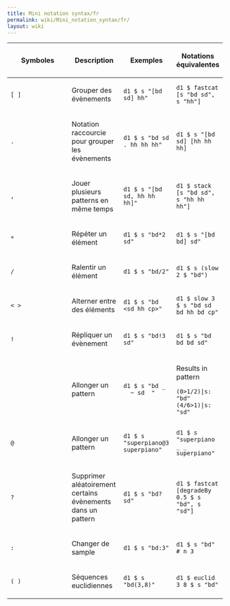 ```yaml
---
title: Mini notation syntax/fr
permalink: wiki/Mini_notation_syntax/fr/
layout: wiki
---
```


<languages/>

<table>
<colgroup>
<col style="width: 50%" />
<col style="width: 25%" />
<col style="width: 35%" />
<col style="width: 35%" />
</colgroup>
<thead>
<tr class="header">
<th><p>Symboles</p></th>
<th><p>Description</p></th>
<th><p>Exemples</p></th>
<th><p>Notations équivalentes</p></th>
</tr>
</thead>
<tbody>
<tr class="odd">
<td><pre><code>[ ]</code></pre></td>
<td><p>Grouper des évènements</p></td>
<td><pre><code>d1 $ s &quot;[bd sd] hh&quot;</code></pre></td>
<td><pre><code>d1 $ fastcat [s &quot;bd sd&quot;, s &quot;hh&quot;]</code></pre></td>
</tr>
<tr class="even">
<td><pre><code>.</code></pre></td>
<td><p>Notation raccourcie pour grouper les évènements</p></td>
<td><pre><code>d1 $ s &quot;bd sd . hh hh hh&quot;</code></pre></td>
<td><pre><code>d1 $ s &quot;[bd sd] [hh hh hh]</code></pre></td>
</tr>
<tr class="odd">
<td><pre><code>,</code></pre></td>
<td><p>Jouer plusieurs patterns en même temps</p></td>
<td><pre><code>d1 $ s &quot;[bd sd, hh hh hh]&quot;</code></pre></td>
<td><pre><code>d1 $ stack [s &quot;bd sd&quot;, s &quot;hh hh hh&quot;]</code></pre></td>
</tr>
<tr class="even">
<td><pre><code>*</code></pre></td>
<td><p>Répéter un élément</p></td>
<td><pre><code>d1 $ s &quot;bd*2 sd&quot;</code></pre></td>
<td><pre><code>d1 $ s &quot;[bd bd] sd&quot;</code></pre></td>
</tr>
<tr class="odd">
<td><pre><code>/</code></pre></td>
<td><p>Ralentir un élément</p></td>
<td><pre><code>d1 $ s &quot;bd/2&quot;</code></pre></td>
<td><pre><code>d1 $ s (slow 2 $ &quot;bd&quot;)</code></pre></td>
</tr>
<tr class="even">
<td><pre><code>&lt; &gt;</code></pre></td>
<td><p>Alterner entre des éléments</p></td>
<td><pre><code>d1 $ s &quot;bd &lt;sd hh cp&gt;&quot;</code></pre></td>
<td><pre><code>d1 $ slow 3 $ s &quot;bd sd bd hh bd cp&quot;</code></pre></td>
</tr>
<tr class="odd">
<td><pre><code>!</code></pre></td>
<td><p>Répliquer un évènement</p></td>
<td><pre><code>d1 $ s &quot;bd!3 sd&quot;</code></pre></td>
<td><pre><code>d1 $ s &quot;bd bd bd sd&quot;</code></pre></td>
</tr>
<tr class="even">
<td><pre><code>_</code></pre></td>
<td><p>Allonger un pattern</p></td>
<td><pre><code>d1 $ s &quot;bd _ _ ~ sd _&quot;</code></pre></td>
<td><p>Results in pattern</p>
<pre><code>(0&gt;1/2)|s: &quot;bd&quot; (4/6&gt;1)|s: &quot;sd&quot;</code></pre></td>
</tr>
<tr class="odd">
<td><pre><code>@</code></pre></td>
<td><p>Allonger un pattern</p></td>
<td><pre><code>d1 $ s &quot;superpiano@3 superpiano&quot;</code></pre></td>
<td><pre><code>d1 $ s &quot;superpiano _ _ superpiano&quot;</code></pre></td>
</tr>
<tr class="even">
<td><pre><code>?</code></pre></td>
<td><p>Supprimer aléatoirement certains évènements dans un pattern</p></td>
<td><pre><code>d1 $ s &quot;bd? sd&quot;</code></pre></td>
<td><pre><code>d1 $ fastcat [degradeBy 0.5 $ s &quot;bd&quot;, s &quot;sd&quot;]</code></pre></td>
</tr>
<tr class="odd">
<td><pre><code>:</code></pre></td>
<td><p>Changer de sample</p></td>
<td><pre><code>d1 $ s &quot;bd:3&quot;</code></pre></td>
<td><pre><code>d1 $ s &quot;bd&quot; # n 3</code></pre></td>
</tr>
<tr class="even">
<td><pre><code>( )</code></pre></td>
<td><p>Séquences euclidiennes</p></td>
<td><pre><code>d1 $ s &quot;bd(3,8)&quot;</code></pre></td>
<td><pre><code>d1 $ euclid 3 8 $ s &quot;bd&quot;</code></pre></td>
</tr>
</tbody>
</table>

